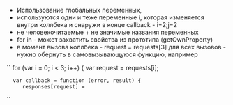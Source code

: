 
 * Использование глобальных переменных,
 * используются одни и теже переменные i, которая изменяется внутри коллбека и снаружи
  в конце callback -   i=2;j=2
 * не человекочитаемые + не значимые названия переменных
 * for in - может захватить свойства из прототипа (getOwnProperty)
 * в момент вызова коллбека - request = requests[3]  для всех вызовов - нужно обернуть
   в самовызывающуюся функцию, например

 ``
    for (var i = 0; i < 3; i++) {
      var request = requests[i];

      var callback = function (error, result) {
         responses[request] =
 ``

